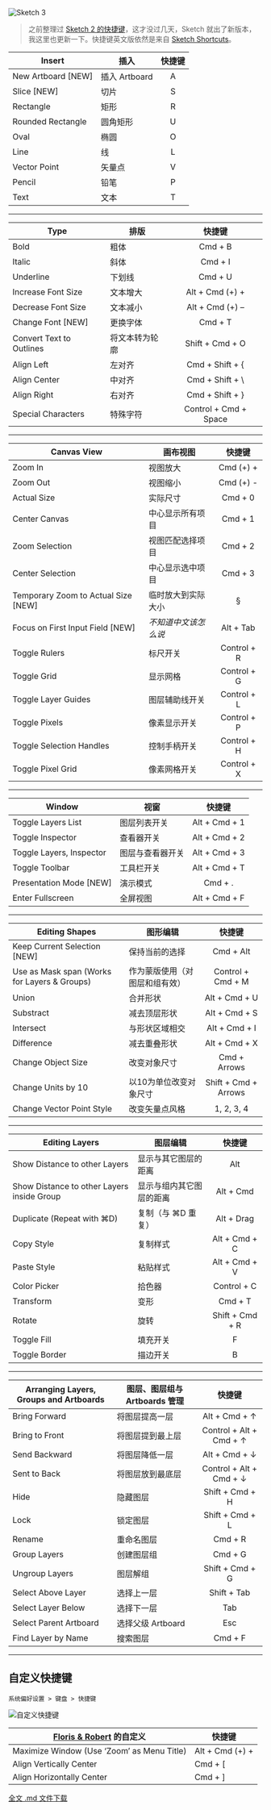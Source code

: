 ![Sketch 3](http://ww2.sinaimg.cn/large/5d2acc39gw1eftz1b4ul3j20tl0csmy4.jpg)
> 之前整理过 [Sketch 2 的快捷键](http://jianshu.io/p/7a06a544ca02)，这才没过几天，Sketch 就出了新版本，我这里也更新一下。快捷键英文版依然是来自 [Sketch Shortcuts](http://sketchshortcuts.com/)。

| Insert | 插入 | 快捷键 |
| ------ | ------ | :------: |
| New Artboard [NEW] | 插入 Artboard | A |
| Slice [NEW] | 切片 | S |
|  Rectangle | 矩形 | R |
|  Rounded Rectangle | 圆角矩形 | U |
|  Oval | 椭圆 | O |
| Line | 线 | L |
|  Vector Point | 矢量点 | V |
| Pencil | 铅笔 | P |
| Text | 文本 | T |

- - -

| Type | 排版 | 快捷键 |
| ------ | ------ | :------: |
| Bold | 粗体 | Cmd + B |
| Italic | 斜体 | Cmd + I |
| Underline | 下划线 | Cmd + U |
| Increase Font Size | 文本增大 | Alt + Cmd (+) + |
| Decrease Font Size | 文本减小 | Alt + Cmd (+) – |
| Change Font [NEW] | 更换字体 | Cmd + T |
| Convert Text to Outlines | 将文本转为轮廓 | Shift + Cmd + O |
| Align Left | 左对齐 | Cmd + Shift + { |
| Align Center | 中对齐 | Cmd + Shift + \ |
| Align Right | 右对齐 | Cmd + Shift + } |
| Special Characters | 特殊字符 | Control + Cmd + Space |

- - -

| Canvas View | 画布视图                 | 快捷键          |
| ------------------------------ | --------------------- | :------------: |
|  Zoom In                              | 视图放大                | Cmd (+) + |
|  Zoom Out                          | 视图缩小                 | Cmd (+) - |
|  Actual Size                         | 实际尺寸                | Cmd + 0 |
|  Center Canvas                   | 中心显示所有项目 | Cmd + 1 |
| Zoom Selection                  | 视图匹配选择项目 | Cmd + 2 |
| Center Selection                | 中心显示选中项目 | Cmd + 3 |
| Temporary Zoom to Actual Size [NEW] | 临时放大到实际大小 | § |
| Focus on First Input Field [NEW] | *不知道中文该怎么说* | Alt + Tab |
| Toggle Rulers                     | 标尺开关                 | Control + R |
| Toggle Grid | 显示网格 | Control + G |
| Toggle Layer Guides         | 图层辅助线开关     | Control + L  |
| Toggle Pixels                       | 像素显示开关        | Control + P  |
| Toggle Selection Handles | 控制手柄开关         | Control + H |
| Toggle Pixel Grid               | 像素网格开关         | Control + X |

- - -

| Window                                 | 视窗                         | 快捷键             |
| ------------------------------- | --------------------- | :---------------: |
|  Toggle Layers List             | 图层列表开关         | Alt + Cmd + 1  |
|  Toggle Inspector                | 查看器开关             | Alt + Cmd + 2 |
|  Toggle Layers, Inspector  | 图层与查看器开关 | Alt + Cmd + 3 |
|  Toggle Toolbar                   | 工具栏开关             | Alt + Cmd + T |
| Presentation Mode [NEW] | 演示模式 | Cmd + . |
|  Enter Fullscreen                            | 全屏视图                | Alt + Cmd + F |

- - -

| Editing Shapes | 图形编辑 | 快捷键 |
| ------------------ | ---------- | :-------: |
| Keep Current Selection [NEW] | 保持当前的选择 | Cmd + Alt |
|  Use as Mask span (Works for Layers & Groups)   | 作为蒙版使用（对图层和组有效） | Control + Cmd + M  |
|  Union | 合并形状               | Alt + Cmd + U |
|  Substract             | 减去顶层形状       | Alt + Cmd + S |
|  Intersect               | 与形状区域相交  | Alt + Cmd + I |
|  Difference            | 减去重叠形状      | Alt + Cmd + X |
| Change Object Size | 改变对象尺寸 | Cmd + Arrows |
| Change Units by 10 | 以10为单位改变对象尺寸 | Shift + Cmd + Arrows |
| Change Vector Point Style | 改变矢量点风格 | 1, 2, 3, 4 |

- - -

| Editing Layers | 图层编辑 | 快捷键 |
| ----------------- | ----------- | :--------: |
| Show Distance to other Layers | 显示与其它图层的距离 | Alt |
| Show Distance to other Layers inside Group | 显示与组内其它图层的距离 | Alt + Cmd |
| Duplicate (Repeat with ⌘D) | 复制（与 ⌘D 重复） | Alt + Drag |
| Copy Style | 复制样式 | Alt + Cmd + C |
| Paste Style | 粘贴样式 | Alt + Cmd + V |
| Color Picker | 拾色器 | Control + C |
| Transform | 变形 | Cmd + T |
| Rotate | 旋转 | Shift + Cmd + R |
| Toggle Fill | 填充开关 | F |
| Toggle Border | 描边开关 | B |

- - -

| Arranging Layers, Groups and Artboards | 图层、图层组与 Artboards 管理 | 快捷键 |
| ------------------------------- | --------------------- | :---------------: |
| Bring Forward | 将图层提高一层 | Alt + Cmd + ↑ |
| Bring to Front | 将图层提到最上层 | Control + Alt + Cmd + ↑ |
| Send Backward | 将图层降低一层 | Alt + Cmd + ↓ |
| Sent to Back | 将图层放到最底层 | Control + Alt + Cmd + ↓ |
| Hide | 隐藏图层 | Shift + Cmd + H |
| Lock | 锁定图层 | Shift + Cmd + L |
| Rename | 重命名图层 | Cmd + R |
| Group Layers | 创建图层组 | Cmd + G |
| Ungroup Layers | 图层解组 | Shift + Cmd + G |
| Select Above Layer | 选择上一层 | Shift + Tab |
| Select Layer Below | 选择下一层 | Tab |
| Select Parent Artboard | 选择父级 Artboard | Esc |
| Find Layer by Name | 搜索图层 | Cmd + F |

- - -

## 自定义快捷键
`系统偏好设置 > 键盘 > 快捷键`

![自定义快捷键](http://ww4.sinaimg.cn/large/5d2acc39gw1eftybz0ealj20m10cz0tx.jpg)

|[Floris & Robert](https://twitter.com/robertvklinken) 的自定义 | 快捷键 |
| ------ | ------ |
| Maximize Window (Use ‘Zoom’ as Menu Title) | Alt + Cmd (+) + |
| Align Vertically Center | Cmd + [ |
|  Align Horizontally Center | Cmd + ] |

[全文 .md 文件下载](https://github.com/trai25/Learning/raw/master/Sketch/Shortcuts/Sketch_3_shortcuts.md)
